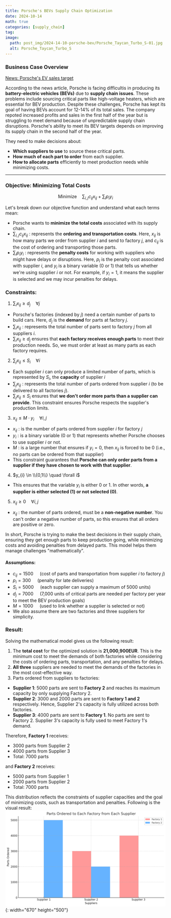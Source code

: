 ```yaml
---
title: Porsche's BEVs Supply Chain Optimization
date: 2024-10-14
math: true
categories: [supply_chain]
tag: 
image:
  path: post_img/2024-14-10-porsche-bev/Porsche_Taycan_Turbo_S-01.jpg
  alt: Porsche_Taycan_Turbo_S
---
```

### **Business Case Overview**

[News: Porsche's EV sales target](https://www.reuters.com/business/autos-transportation/porsche-confirms-forecast-107-higher-operating-profit-h1-2023-07-26/)

According to the news article, Porsche is facing difficultis in producing its **battery-electric vehicles (BEVs)** due to **supply chain issues**. These problems include sourcing critical parts like high-voltage heaters, which are essential for BEV production. Despite these challenges, Porsche has kept its goal of having BEVs account for 12-14% of its total sales. The company repoted increased profits and sales in the first half of the year but is struggling to meet demand because of unpredictable supply chain disruptions. Porsche's ability to meet its BEV targets depends on improving its supply chain in the second half of the year.

They need to make decisions about:
- **Which suppliers to use** to source these critical parts.
- **How much of each part to order** from each supplier.
- **How to allocate parts** efficiently to meet production needs while minimizing costs.

-------------------------------------------------

### **Objective: Minimizing Total Costs**

$$
\text{Minimize} \quad \sum_{i,j} c_{ij} x_{ij} + \sum_i p_i y_i
$$

Let's break down our objective function and understand what each terms mean:
  - Porsche wants to **minimize the total costs** associated with its supply chain.
  - $\sum_{i,j} c_{ij} x_{ij}$ : represents the **ordering and transportation costs**. Here, $x_{ij}$ is how many parts we order from supplier $i$ and send to factory $j$, and $c_{ij}$ is the cost of ordering and transporting those parts.
  - $\sum_{i} p_{i} y_{i}$ : represents the **penalty costs** for working with suppliers who might have delays or disruptions. Here, $p_{i}$ is the penalty cost associated with supplier $i$, and $y_{i}$ is a binary variable (0 or 1) that tells us whether we're using supplier $i$ or not. For example, if $y_{i} = 1$, it means the supplier is selected and we may incur penalties for delays.

### **Constraints**:
1. $\sum_{i}x_{ij} \geq d_{j} \quad \forall j$
- Porsche's factories (indexed by $j$) need a certain number of parts to build cars. Here, $d_{j}$ is the **demand** for parts at factory $j$.
- $\sum_{i}x_{ij}$ : represents the total number of parts sent to factory $j$ from all suppliers $i$.
- $\sum_{i}x_{ij} \geq d_{j}$ ensures that **each factory receives enough parts** to meet their production needs. So, we must order at least as many parts as each factory requires.

2. $\sum_{j}x_{ij} \leq S_{i} \quad \forall i$
- Each supplier $i$ can only produce a limited number of parts, which is represented by $S_{i}$, the **capacity** of supplier $i$
- $\sum_{j}x_{ij}$ : represents the total number of parts ordered from supplier $i$ (to be delivered to all factories $j$).
- $\sum_{j}x_{ij} \leq S_{i}$ ensures that **we don't order more parts than a supplier can provide**. This constraint ensures Porsche respects the supplier's production limits.

3. $x_{ij} \leq M \cdot y_{i} \quad \forall i,j$
- $x_{ij}$ : is the number of parts ordered from supplier $i$ for factory $j$
- $y_{i}$ : is a binary variable (0 or 1) that represents whether Porsche chooses to use supplier $i$ or not.
- $M$ : is a large number that ensures if $y_{i} = 0$, then $x_{ij}$ is forced to be 0 (i.e., no parts can be ordered from that supplier)
- This constraint guarantees that **Porsche can only order parts from a supplier if they have chosen to work with that supplier**.

4. $y_{i} \in \\{0,1\\} \quad \forall i$
- This ensures that the variable $y_{i}$ is either 0 or 1. In other words, **a supplier is either selected (1) or not selected (0)**.

5. $x_{ij} \geq 0 \quad \forall i,j$
- $x_{ij}$ : the number of parts ordered, must be a **non-negative number**. You can't order a negative number of parts, so this ensures that all orders are positive or zero.

In short, Porsche is trying to make the best decisions in their supply chain, ensuring they get enough parts to keep production going, while minimizing costs and avoiding penalties from delayed parts. This model helps them manage challenges "mathematically".

#### **Assumptions**:
- $c_{ij} = 1500\quad$ (cost of parts and transportation from supplier $i$ to factory $j$)
- $p_{i} = 300\quad$ (penalty for late deliveries)
- $S_{i} = 5000\quad$ (each supplier can supply a maximum of 5000 units)
- $d_{j} = 7000\quad$ (7,000 units of critical parts are needed per factory per year to meet the BEV production goals)
- $M = 1000\quad$ (used to link whether a supplier is selected or not)
- We also assume there are two factories and three suppliers for simplicity.

### **Result**:
Solving the mathematical model gives us the following result:
1. The **total cost** for the optimized solution is **21,000,900EUR**. This is the minimum cost to meet the demands of both factories while considering the costs of ordering parts, transportation, and any penalties for delays.
2. **All three** suppliers are needed to meet the demands of the factories in the most cost-effective way.
3. Parts ordered from suppliers to factories:
 - **Supplier 1**: 5000 parts are sent to **Factory 2** and reaches its maximum capacity by only supplying Factory 2.
 - **Supplier 2**: 3000 and 2000 parts are sent to **Factory 1 and 2** respectively. Hence, Supplier 2's capacity is fully utilized across both factories.
 - **Supplier 3**: 4000 parts are sent to **Factory 1**. No parts are sent to Factory 2. Supplier 3's capacity is fully used to meet Factory 1's demand.

Therefore, **Factory 1** receives:
- 3000 parts from Supplier 2
- 4000 parts from Supplier 3
- Total: 7000 parts

and **Factory 2** receives:
- 5000 parts from Supplier 1
- 2000 parts from Supplier 2
- Total: 7000 parts

This distribution reflects the constraints of supplier capacities and the goal of minimizing costs, such as transportation and penalties. Following is the visual result:
![img-description](post_img/2024-14-10-porsche-bev/porsche-bev-bar-result.png){: width="670" height="500"}
